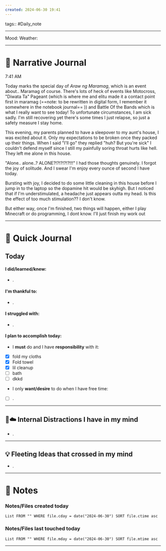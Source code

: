 ```yaml
---
created: 2024-06-30 19:41
---
```

tags:: #Daily_note

---

Mood:
Weather:

---
#  📝 Narrative Journal
7:41 AM

Today marks the special day of *Araw ng Maramag*, which is an event about.. Maramag of course. There's lots of heck of events like Motocross, "Diwata Ta" Pageant (which is where me and elitu made it a contact point first in maramag (==note: to be rewritten in digital form, I remember it somewhere in the notebook journal== )) and Battle Of the Bands which is what I really want to see today! To unfortunate circumstances, I am sick sadly. I'm still recovering yet there's some times I just relapse, so just a safety measure I stay home. 

This evening, my parents planned to have a sleepover to my aunt's house, I was excited about it. Only my expectations to be broken once they packed up their things. When I said "I'll go" they replied "huh? But you're sick" I couldn't defend myself since I still my painfully soring throat hurts like hell. They left me alone in this house.

"Alone.. alone..? ALONE?!?!?!?!?!!!" I had those thoughts genuinely. I forgot the joy of solitude. And I swear I'm enjoy every ounce of second I have today.

Bursting with joy, I decided to do some little cleaning in this house before I jump in to the laptop so the dopamine hit would be skyhigh. But I noticed that if I'm understimulated, a headache just appears outta my head. Is this the effect of too much stimulation?? I don't know. 

But either way, once I'm finished, two things will happen, either I play Minecraft or do programming, I dont know. I'll just finish my work out

---
# 📝 Quick Journal

## Today
#### I did/learned/knew:
- .
#### I'm thankful to:
- .
#### I struggled with:
- .
#### I plan to accomplish today:
- I **must** do and I have **responsibility** with it:
- [x] fold my cloths
- [x] Fold towel
- [x] lil cleanup
- [ ] bath
- [ ] dkkd
- I only **want/desire** to do when I have free time:
- [ ] .

---

## 🧠☁️ Internal Distractions I have in my mind
- . 

---

## 💡 Fleeting Ideas that crossed in my mind
- . 

---
# 📝 Notes

### Notes/Files created today
```dataview
List FROM "" WHERE file.cday = date("2024-06-30") SORT file.ctime asc
```

### Notes/Files last touched today
```dataview
List FROM "" WHERE file.mday = date("2024-06-30") SORT file.mtime asc
```

---